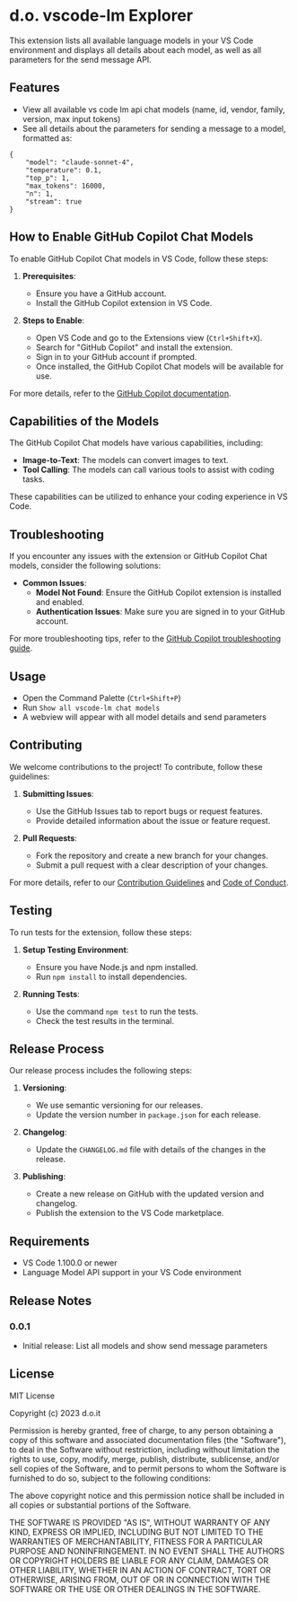 # d.o. vscode-lm Explorer

This extension lists all available language models in your VS Code environment and displays all details about each model, as well as all parameters for the send message API.

## Features
- View all available vs code lm api chat models (name, id, vendor, family, version, max input tokens)
- See all details about the parameters for sending a message to a model, formatted as:

```
{
    "model": "claude-sonnet-4",
    "temperature": 0.1,
    "top_p": 1,
    "max_tokens": 16000,
    "n": 1,
    "stream": true
}
```

## How to Enable GitHub Copilot Chat Models
To enable GitHub Copilot Chat models in VS Code, follow these steps:

1. **Prerequisites**:
   - Ensure you have a GitHub account.
   - Install the GitHub Copilot extension in VS Code.

2. **Steps to Enable**:
   - Open VS Code and go to the Extensions view (`Ctrl+Shift+X`).
   - Search for "GitHub Copilot" and install the extension.
   - Sign in to your GitHub account if prompted.
   - Once installed, the GitHub Copilot Chat models will be available for use.

For more details, refer to the [GitHub Copilot documentation](https://docs.github.com/en/copilot).

## Capabilities of the Models
The GitHub Copilot Chat models have various capabilities, including:

- **Image-to-Text**: The models can convert images to text.
- **Tool Calling**: The models can call various tools to assist with coding tasks.

These capabilities can be utilized to enhance your coding experience in VS Code.

## Troubleshooting
If you encounter any issues with the extension or GitHub Copilot Chat models, consider the following solutions:

- **Common Issues**:
  - **Model Not Found**: Ensure the GitHub Copilot extension is installed and enabled.
  - **Authentication Issues**: Make sure you are signed in to your GitHub account.

For more troubleshooting tips, refer to the [GitHub Copilot troubleshooting guide](https://docs.github.com/en/copilot/troubleshooting).

## Usage
- Open the Command Palette (`Ctrl+Shift+P`)
- Run `Show all vscode-lm chat models`
- A webview will appear with all model details and send parameters

## Contributing
We welcome contributions to the project! To contribute, follow these guidelines:

1. **Submitting Issues**:
   - Use the GitHub Issues tab to report bugs or request features.
   - Provide detailed information about the issue or feature request.

2. **Pull Requests**:
   - Fork the repository and create a new branch for your changes.
   - Submit a pull request with a clear description of your changes.

For more details, refer to our [Contribution Guidelines](CONTRIBUTING.md) and [Code of Conduct](CODE_OF_CONDUCT.md).

## Testing
To run tests for the extension, follow these steps:

1. **Setup Testing Environment**:
   - Ensure you have Node.js and npm installed.
   - Run `npm install` to install dependencies.

2. **Running Tests**:
   - Use the command `npm test` to run the tests.
   - Check the test results in the terminal.

## Release Process
Our release process includes the following steps:

1. **Versioning**:
   - We use semantic versioning for our releases.
   - Update the version number in `package.json` for each release.

2. **Changelog**:
   - Update the `CHANGELOG.md` file with details of the changes in the release.

3. **Publishing**:
   - Create a new release on GitHub with the updated version and changelog.
   - Publish the extension to the VS Code marketplace.

## Requirements
- VS Code 1.100.0 or newer
- Language Model API support in your VS Code environment

## Release Notes
### 0.0.1
- Initial release: List all models and show send message parameters

## License
MIT License

Copyright (c) 2023 d.o.it

Permission is hereby granted, free of charge, to any person obtaining a copy
of this software and associated documentation files (the "Software"), to deal
in the Software without restriction, including without limitation the rights
to use, copy, modify, merge, publish, distribute, sublicense, and/or sell
copies of the Software, and to permit persons to whom the Software is
furnished to do so, subject to the following conditions:

The above copyright notice and this permission notice shall be included in all
copies or substantial portions of the Software.

THE SOFTWARE IS PROVIDED "AS IS", WITHOUT WARRANTY OF ANY KIND, EXPRESS OR
IMPLIED, INCLUDING BUT NOT LIMITED TO THE WARRANTIES OF MERCHANTABILITY,
FITNESS FOR A PARTICULAR PURPOSE AND NONINFRINGEMENT. IN NO EVENT SHALL THE
AUTHORS OR COPYRIGHT HOLDERS BE LIABLE FOR ANY CLAIM, DAMAGES OR OTHER
LIABILITY, WHETHER IN AN ACTION OF CONTRACT, TORT OR OTHERWISE, ARISING FROM,
OUT OF OR IN CONNECTION WITH THE SOFTWARE OR THE USE OR OTHER DEALINGS IN THE
SOFTWARE.
